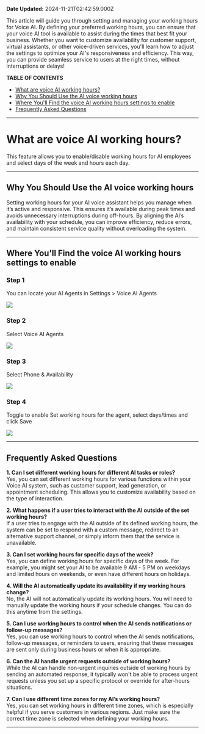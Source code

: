 **Date Updated:** 2024-11-21T02:42:59.000Z

  
This article will guide you through setting and managing your working hours for Voice AI. By defining your preferred working hours, you can ensure that your voice AI tool is available to assist during the times that best fit your business. Whether you want to customize availability for customer support, virtual assistants, or other voice-driven services, you'll learn how to adjust the settings to optimize your AI's responsiveness and efficiency. This way, you can provide seamless service to users at the right times, without interruptions or delays!

  
**TABLE OF CONTENTS**

* [What are voice AI working hours?](#What-are-voice-AI-working-hours?) [](#Why-You-Should-Use-the-AI-voice-working-hours)
* [Why You Should Use the AI voice working hours](#Why-You-Should-Use-the-AI-voice-working-hours) [](#Where-You'll-Find-the-voice-AI-working-hours-settings-to-enable)
* [Where You'll Find the voice AI working hours settings to enable](#Where-You'll-Find-the-voice-AI-working-hours-settings-to-enable)
* [Frequently Asked Questions](#Frequently-Asked-Questions)

---

# **What are voice AI working hours?**

  
This feature allows you to enable/disable working hours for AI employees and select days of the week and hours each day. 

---

## **Why You Should Use the AI voice working hours**

  
Setting working hours for your AI voice assistant helps you manage when it’s active and responsive. This ensures it’s available during peak times and avoids unnecessary interruptions during off-hours. By aligning the AI’s availability with your schedule, you can improve efficiency, reduce errors, and maintain consistent service quality without overloading the system.

---

## **Where You'll Find the voice AI working hours settings to enable**

  
### **Step 1**

You can locate your AI Agents in Settings > Voice AI Agents

  
![](https://s3.amazonaws.com/cdn.freshdesk.com/data/helpdesk/attachments/production/155036267902/original/kEkBJlp4HFFucg8fYDZ9tWAded4mpFydVw.png?1731093508)
  
  
### **Step 2** 

Select Voice AI Agents

  
![](https://s3.amazonaws.com/cdn.freshdesk.com/data/helpdesk/attachments/production/155036267915/original/92kf6RwnLch_ModqhBYKwgIK-EiPYxZJOQ.png?1731093580)

  
### **Step 3** 

Select Phone & Availability

  
![](https://s3.amazonaws.com/cdn.freshdesk.com/data/helpdesk/attachments/production/155036267943/original/MrIRhXTu7YvqHhY9oZLatHbMzrs0Cuzmrw.png?1731093637)

  
### **Step 4** 

Toggle to enable Set working hours for the agent, select days/times and click Save

  
![](https://s3.amazonaws.com/cdn.freshdesk.com/data/helpdesk/attachments/production/155036927751/original/8_kQ2cu0K88JLvPL7W31LThG55RqfYVvPg.gif?1732137174)

---

## **Frequently Asked Questions**

  
**1\. Can I set different working hours for different AI tasks or roles?**  
Yes, you can set different working hours for various functions within your Voice AI system, such as customer support, lead generation, or appointment scheduling. This allows you to customize availability based on the type of interaction.

  
**2\. What happens if a user tries to interact with the AI outside of the set working hours?**  
If a user tries to engage with the AI outside of its defined working hours, the system can be set to respond with a custom message, redirect to an alternative support channel, or simply inform them that the service is unavailable.

  
**3\. Can I set working hours for specific days of the week?**  
Yes, you can define working hours for specific days of the week. For example, you might set your AI to be available 9 AM - 5 PM on weekdays and limited hours on weekends, or even have different hours on holidays.

  
**4\. Will the AI automatically update its availability if my working hours change?**  
No, the AI will not automatically update its working hours. You will need to manually update the working hours if your schedule changes. You can do this anytime from the settings.

  
**5\. Can I use working hours to control when the AI sends notifications or follow-up messages?**  
Yes, you can use working hours to control when the AI sends notifications, follow-up messages, or reminders to users, ensuring that these messages are sent only during business hours or when it is appropriate.

  
**6\. Can the AI handle urgent requests outside of working hours?**  
While the AI can handle non-urgent inquiries outside of working hours by sending an automated response, it typically won't be able to process urgent requests unless you set up a specific protocol or override for after-hours situations.

  
**7\. Can I use different time zones for my AI’s working hours?**  
Yes, you can set working hours in different time zones, which is especially helpful if you serve customers in various regions. Just make sure the correct time zone is selected when defining your working hours.

---

  